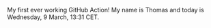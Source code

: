 My first ever working GitHub Action!
My name is Thomas and today is Wednesday, 9 March, 13:31 CET. 
